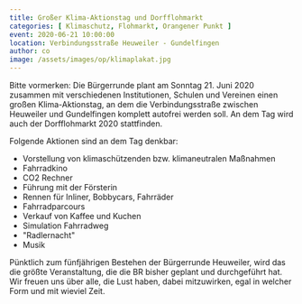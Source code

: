 ```yaml
---
title: Großer Klima-Aktionstag und Dorfflohmarkt
categories: [ Klimaschutz, Flohmarkt, Orangener Punkt ]
event: 2020-06-21 10:00:00
location: Verbindungsstraße Heuweiler - Gundelfingen
author: co
image: /assets/images/op/klimaplakat.jpg
---
```

Bitte vormerken: Die Bürgerrunde plant am Sonntag 21. Juni 2020 zusammen mit verschiedenen Institutionen, Schulen und Vereinen einen großen Klima-Aktionstag, an dem die Verbindungsstraße zwischen Heuweiler und Gundelfingen komplett autofrei werden soll. An dem Tag wird auch der Dorfflohmarkt 2020 stattfinden.

Folgende Aktionen sind an dem Tag denkbar:

- Vorstellung von klimaschützenden bzw. klimaneutralen Maßnahmen
- Fahrradkino
- CO2 Rechner
- Führung mit der Försterin 
- Rennen für Inliner, Bobbycars, Fahrräder
- Fahrradparcours
- Verkauf von Kaffee und Kuchen
- Simulation Fahrradweg
- "Radlernacht"
- Musik

Pünktlich zum fünfjährigen Bestehen der Bürgerrunde Heuweiler, wird das die größte Veranstaltung, die die BR bisher geplant und durchgeführt hat. Wir freuen uns über alle, die Lust haben, dabei mitzuwirken, egal in welcher Form und mit wieviel Zeit.
